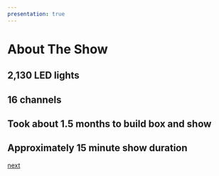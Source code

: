 ```yaml
---
presentation: true
---
```


# About The Show

## 2,130 LED lights
## 16 channels
## Took about 1.5 months to build box and show
## Approximately 15 minute show duration

[next](/light-show-presentation/020-controlbox)
